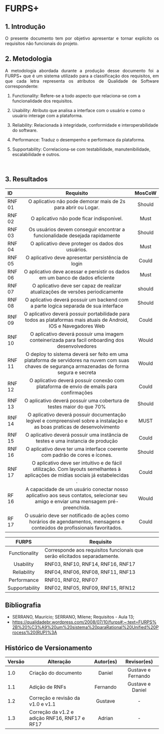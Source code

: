 # FURPS+

## 1. Introdução

<p style="text-align: justify;"> O presente documento tem por objetivo apresentar e tornar explícito os requisitos não funcionais do projeto. </p>

## 2. Metodologia

<p style="text-align: justify;">A metodologia abordada durante a produção desse documento foi a FURPS+ que é um sistema utilizado para a classificação dos requisitos, em que cada letra representa os atributos de Qualidade de Software correspondente:
</p>

1. Functionality: Refere-se a todo aspecto que relaciona-se com a funcionalidade dos requisitos.

2. Usability: Atributo que analisa a interface com o usuário e como o usuário interage com a plataforma.

3. Reliability: Relacionada à integridade, conformidade e interoperabilidade do software.

4. Performance: Traduz o desempenho e performace da plataforma.

5. Supportability: Correlaciona-se com testabilidade, manutenibilidade, escalabilidade e outros.

<br>

## 3. Resultados

<center>

| ID     |                                                                    Requisito                                                                     | MosCoW |
| :----- | :----------------------------------------------------------------------------------------------------------------------------------------------: | :----: |
| RNF 01 |                                                 O aplicativo não pode demorar mais de 2s para abrir ou Logar.                                    | Should |
| RNF 02 |                                                    O aplicativo não pode ficar indisponível.                                                     |  Must  |
| RNF 03 |                                   Os usuários devem conseguir encontrar a funcionalidade desejada rapidamente                                    | Should |
| RNF 04 |                                                O aplicativo deve proteger os dados dos usuários.                                                 |  Must  |
| RNF 05 |                                                O aplicativo deve apresentar persistência de login                                                | Could  |
| RNF 06 |                                       O aplicativo deve acessar e persistir os dados em um banco de dados eficiente                              |  Must  |
| RNF 07 |                                    O aplicativo deve ser capaz de realizar atualizações de versões periodicamente                                | should |
| RNF 08 |                               O aplicativo deverá possuir um backend com a parte logica separada de sua interface                                | Should |
| RNF 09 |                O aplicativo deverá possuir portabilidade para todos as plataformas mais atuais de Android, IOS e Navegadores Web                 | Could  |
| RNF 10 |                         O aplicativo deverá possuir uma imagem conteinerizada para facil onboarding dos desenvolvedores                          | Would  |
| RNF 11 | O deploy to sistema deverá ser feito em uma plataforma de servidores na nuvem com suas chaves de segurança armazenadas de forma segura e secreta | Would  |
| RNF 12 |                             O aplicativo deverá possuir conexão com plataforma de envio de emails para confirmações                              | Could  |
| RNF 13 |                                       O aplicativo deverá possuir uma cobertura de testes maior do que 70%                                       | Should |
| RNF 14 |            O aplicativo deverá possuir documentação legivel e compreensivel sobre a instalação e as boas praticas de desenvolvimento             |  MUST  |
| RNF 15 |                                 O aplicativo deverá possuir uma instância de testes e uma instancia de produçāo                                  | Could  |
| RNF 16 |                                   O aplicativo deve ter uma interface coerente com padrão de cores e ícones.                                     | Should |
| RNF 17 |     O aplicativo deve ser intuitivo e de fácil utilização. Com layouts semelhantes à aplicações de mídias sociais já estabelecidas .             | Could  |
| RF 16  |        A capacidade de um usuário conectar nosso aplicativo aos seus contatos, selecionar seu amigo e enviar uma mensagem pré-preenchida.        | Would  |
| RF 17  |           O usuário deve ser notificado de ações como horários de agendamentos, mensagens e conteúdos de profissionais favoritados.              | Could  |


</center>

<center>

|     FURPS      | Requisito                                                                 |
| :------------: | ------------------------------------------------------------------------- |
| Functionality  | Corresponde aos requisitos funcionais que serão elicitados separadamente. |
|   Usability    | RNF03, RNF10, RNF14, RNF16, RNF17                                         |
|  Reliability   | RNF04, RNF06, RNF08, RNF11, RNF13                                         |
|  Performance   | RNF01, RNF02, RNF07                                                       |
| Supportability | RNF02, RNF05, RNF09, RNF15, RFN12                                         |

</center>

## Bibliografia

* SERRANO, Maurício; SERRANO, Milene; Requisitos - Aula 13;
* https://qualidadebr.wordpress.com/2008/07/10/furps#:~:text=FURPS%2B%20%C3%A9%20um%20sistema%20paraRational%20Unified%20Process%20(RUP)%3A

## Histórico de Versionamento

| Versão | Alteração                         | Autor(es) |    Revisor(es)     |
| ------ | --------------------------------- | :-------: | :----------------: |
| 1.0    | Criação do documento              |  Daniel   | Gustave e Fernando |
| 1.1    | Adiçāo de RNFs                    | Fernando  |  Gustave e Daniel  |
| 1.2    | Correção e revisão da v1.0 e v1.1 |  Gustave  |         -          |
| 1.3    | Correção da v1.2 e adição RNF16, RNF17 e RF17 |  Adrian   |         -          |
